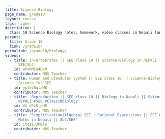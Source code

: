 ```yaml
---
title: Science Biology
page_name: grade10
layout: course
tags: higher
description: |
  Class 10 Science Biology notes, homework, video classes in Nepali language.
parent:
  title: Grade 10
  link: /grade10/
permalink: /grade10/biology/
videos:
  - title: Invertebrates || SEE class 10 || Science-Biology in NEPALI || Science For
      SEE/SLC
    id: wPoHMIa4DxM
    contributor: NOS Teacher
  - title: Human and Glandular System || SEE class 10 || Science-Biology in NEPALI ||
      Science for SEE
    id: yp1mV6qlaW8
    contributor: NOS Teacher
  - title: 'Reproduction || SEE class 10 || Biology in Nepali || Science for SEE in
      NEPALI #SEE #Class10biology'
    id: VX_dRLR_nHM
    contributor: NOS Teacher
  - title: 'Simplification(Algebra) SEE : Rational Expressions || SEE Class 10 || C.
      Maths in Nepali || SLC/SEE'
    id: 1tqsi7Jhmlo
    contributor: NOS Teacher
---
```

